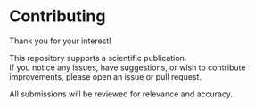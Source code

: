 # Contributing

Thank you for your interest!

This repository supports a scientific publication.  
If you notice any issues, have suggestions, or wish to contribute improvements, please open an issue or pull request.

All submissions will be reviewed for relevance and accuracy.
